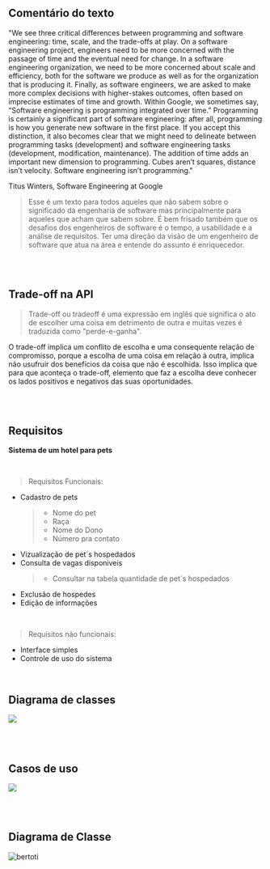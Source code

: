## Comentário do texto
"We see three critical differences between programming and software engineering: time, scale, and the trade-offs at play. On a software engineering project, engineers need to be more concerned with the passage of time and the eventual need for change. In a software engineering organization, we need to be more concerned about scale and efficiency, both for the software we produce as well as for the organization that is producing it. Finally, as software engineers, we are asked to make more complex decisions with higher-stakes outcomes, often based on imprecise estimates of time and growth. Within Google, we sometimes say, “Software engineering is programming integrated over time.” Programming is certainly a significant part of software engineering: after all, programming is how you generate new software in the first place. If you accept this distinction, it also becomes clear that we might need to delineate between programming tasks (development) and software engineering tasks (development, modification, maintenance). The addition of time adds an important new dimension to programming. Cubes aren’t squares, distance isn’t velocity. Software engineering isn’t programming."

Titus Winters, Software Engineering at Google

>Esse é um texto para todos aqueles que não sabem sobre o significado da engenharia de software mas principalmente para aqueles que acham que sabem sobre. É bem frisado também que os desafios dos engenheiros de software é o tempo, a usabilidade e a análise de requisitos. Ter uma direção da visão de um engenheiro de software que atua na área e entende do assunto é enriquecedor.

<br> <br>

## Trade-off na API

>Trade-off ou tradeoff é uma expressão em inglês que significa o ato de escolher uma coisa em detrimento de outra e muitas vezes é traduzida como "perde-e-ganha".

O trade-off implica um conflito de escolha e uma consequente relação de compromisso, porque a escolha de uma coisa em relação à outra, implica não usufruir dos benefícios da coisa que não é escolhida. Isso implica que para que aconteça o trade-off, elemento que faz a escolha deve conhecer os lados positivos e negativos das suas oportunidades.

<br><br>

## Requisitos
**Sistema de um hotel para pets**

<br>

>Requisitos Funcionais:
- Cadastro de pets
   > - Nome do pet
   > - Raça
   > - Nome do Dono
   > - Número pra contato
- Vizualização de pet´s hospedados
- Consulta de vagas disponiveis
   > - Consultar na tabela quantidade de pet´s hospedados
- Exclusão de hospedes
- Edição de informações
<br>

>Requisitos não funcionais:
- Interface simples
- Controle de uso do sistema

<br>

## Diagrama de classes
<img src="imagens//diagrama de caso de uso.png">

<br><br>

## Casos de uso
<img src="imagens//diagrama uml.png">
  
  <br><br>




## Diagrama de Classe
![bertoti](https://user-images.githubusercontent.com/99971201/203977850-807fcfda-6bbf-407e-8cec-e6922cb7f503.png)

